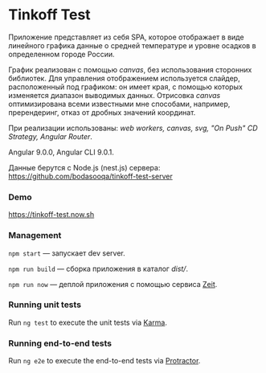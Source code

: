 # Tinkoff Test

Приложение представляет из себя SPA, которое отображает в виде линейного графика данные о средней температуре и уровне осадков в определенном городе России.

График реализован с помощью *canvas*, без использования сторонних библиотек. 
Для управления отображением используется слайдер, расположенный под графиком: он имеет края, с помощью которых изменяется диапазон выводимых данных.
Отрисовка *canvas* оптимизирована всеми известными мне способами, например, пререндеринг, отказ от дробных значений координат.

При реализации использованы: *web workers, canvas, svg, "On Push" CD Strategy, Angular Router*.

Angular 9.0.0, Angular CLI 9.0.1.

Данные берутся с Node.js (nest.js) сервера:
https://github.com/bodasooqa/tinkoff-test-server 

### Demo

https://tinkoff-test.now.sh

### Management

`npm start` — запускает dev server.

`npm run build` — сборка приложения в каталог *dist/*.

`npm run now` — деплой приложения с помощью сервиса [Zeit](https://zeit.co/bodasooqa).

### Running unit tests

Run `ng test` to execute the unit tests via [Karma](https://karma-runner.github.io).

### Running end-to-end tests

Run `ng e2e` to execute the end-to-end tests via [Protractor](http://www.protractortest.org/).
